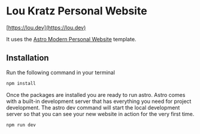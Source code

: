 # Lou Kratz Personal Website

[https://lou.dev](https://lou.dev)

It uses the [Astro Modern Personal Website](https://astro-modern-personal-website.netlify.app/) template.

## Installation

Run the following command in your terminal

```bash
npm install
```

Once the packages are installed you are ready to run astro. Astro comes with a built-in development server that has everything you need for project development. The astro dev command will start the local development server so that you can see your new website in action for the very first time.

```bash
npm run dev
```
